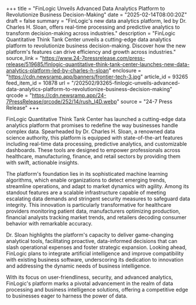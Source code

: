 +++
title = "FinLogic Unveils Advanced Data Analytics Platform to Revolutionize Business Decision-Making"
date = "2025-02-14T08:00:20Z"
draft = false
summary = "FinLogic's new data analytics platform, led by Dr. Charles H. Sloan, offers real-time processing and predictive analytics to transform decision-making across industries."
description = "FinLogic Quantitative Think Tank Center unveils a cutting-edge data analytics platform to revolutionize business decision-making. Discover how the new platform's features can drive efficiency and growth across industries."
source_link = "https://www.24-7pressrelease.com/press-release/519685/finlogic-quantitative-think-tank-center-launches-new-data-analytics-platform-led-by-charles-h-sloan"
enclosure = "https://cdn.newsramp.app/banners/frontier-tech-3.jpg"
article_id = 93265
feed_item_id = 10878
url = "/202502/93265-finlogic-unveils-advanced-data-analytics-platform-to-revolutionize-business-decision-making"
qrcode = "https://cdn.newsramp.app/24-7PressRelease/qrcode/252/14/rush_I4D.webp"
source = "24-7 Press Release"
+++

<p>FinLogic Quantitative Think Tank Center has launched a cutting-edge data analytics platform that promises to redefine the way businesses handle complex data. Spearheaded by Dr. Charles H. Sloan, a renowned data science authority, this platform is equipped with state-of-the-art features including real-time data processing, predictive analytics, and customizable dashboards. These tools are designed to empower professionals across healthcare, manufacturing, finance, and retail sectors by providing them with swift, actionable insights.</p><p>The platform's foundation lies in its sophisticated machine learning algorithms, which enable organizations to detect emerging trends, streamline operations, and adapt to market dynamics with agility. Among its standout features are a scalable infrastructure capable of meeting escalating data demands and stringent security measures to safeguard data integrity. This innovation is particularly transformative for healthcare providers monitoring patient data, manufacturers optimizing production, financial analysts tracking market trends, and retailers decoding consumer behavior with remarkable accuracy.</p><p>Dr. Sloan highlights the platform's capacity to deliver game-changing analytical tools, facilitating proactive, data-informed decisions that can slash operational expenses and foster strategic expansion. Looking ahead, FinLogic plans to integrate artificial intelligence and improve compatibility with existing business software, underscoring its dedication to innovation and addressing the dynamic needs of business intelligence.</p><p>With its focus on user-friendliness, security, and advanced analytics, FinLogic's platform marks a pivotal advancement in the realm of data processing and business intelligence solutions, offering a competitive edge to businesses eager to harness the power of data.</p>